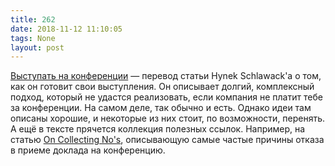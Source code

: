 ```yaml
---
title: 262
date: 2018-11-12 11:10:05
tags: None
layout: post
---
```


[Выступать на конференции](https://bit.ly/2tOmkjj) — перевод статьи Hynek Schlawack'а о том, как он готовит свои выступления. Он описывает долгий, комплексный подход, который не удастся реализовать, если компания не платит тебе за конференции. На самом деле, так обычно и есть. Однако идеи там описаны хорошие, и некоторые из них стоит, по возможности, перенять. А ещё в тексте прячется коллекция полезных ссылок. Например, на статью [On Collecting No's](https://glasnt.com/blog/2017/04/11/on-collecting-nos.html), описывающую самые частые причины отказа в приеме доклада на конференцию.
